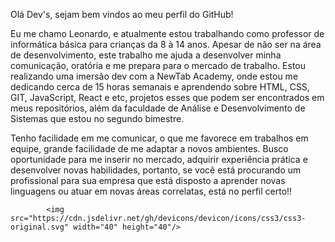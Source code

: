 Olá Dev's, sejam bem vindos ao meu perfil do GitHub!

Eu me chamo Leonardo, e atualmente estou trabalhando como professor de informática básica para crianças da 8 à 14 anos. Apesar de não ser na área de desenvolvimento, este trabalho me ajuda a desenvolver minha comunicação, oratória e me prepara para o mercado de trabalho. Estou realizando uma imersão dev com a NewTab Academy, onde estou me dedicando cerca de 15 horas semanais e aprendendo sobre HTML, CSS, GIT, JavaScript, React e etc, projetos esses que podem ser encontrados em meus repositórios, além da faculdade de Análise e Desenvolvimento de Sistemas que estou no segundo bimestre.

Tenho facilidade em me comunicar, o que me favorece em trabalhos em equipe, grande facilidade de me adaptar a novos ambientes. Busco oportunidade para me inserir no mercado, adquirir experiência prática e desenvolver novas habilidades, portanto, se você está procurando um profissional para sua empresa que está disposto a aprender novas linguagens ou atuar em novas áreas correlatas, está no perfil certo!!


            <img src="https://cdn.jsdelivr.net/gh/devicons/devicon/icons/css3/css3-original.svg" width="40" height="40"/>
                    
